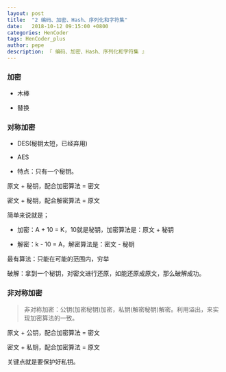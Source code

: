 ```yaml
---
layout: post
title:  "2 编码、加密、Hash、序列化和字符集"
date:   2018-10-12 09:15:00 +0800
categories: HenCoder
tags: HenCoder_plus
author: pepe
description: 『 编码、加密、Hash、序列化和字符集 』
---
```


### 加密

* 木棒

* 替换

### 对称加密

* DES(秘钥太短，已经弃用)

* AES

* 特点：只有一个秘钥。

原文 + 秘钥，配合加密算法 = 密文

密文 + 秘钥，配合解密算法 = 原文

简单来说就是；

* 加密：A + 10 = K，10就是秘钥，加密算法是：原文 + 秘钥

* 解密：k - 10 = A，解密算法是：密文 - 秘钥


最有算法：只能在可能的范围内，穷举

破解：拿到一个秘钥，对密文进行还原，如能还原成原文，那么破解成功。

### 非对称加密

> 非对称加密：公钥(加密秘钥)加密，私钥(解密秘钥)解密。利用溢出，来实现加密算法的一致。

原文 + 公钥，配合加密算法 = 密文

密文 + 私钥，配合加密算法 = 原文

关键点就是要保护好私钥。